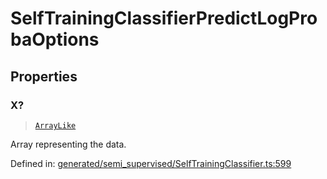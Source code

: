 # SelfTrainingClassifierPredictLogProbaOptions

## Properties

### X?

> [`ArrayLike`](../types/ArrayLike.md)

Array representing the data.

Defined in:  [generated/semi\_supervised/SelfTrainingClassifier.ts:599](https://github.com/transitive-bullshit/scikit-learn-ts/blob/122b3c0/packages/sklearn/src/generated/semi_supervised/SelfTrainingClassifier.ts#L599)

